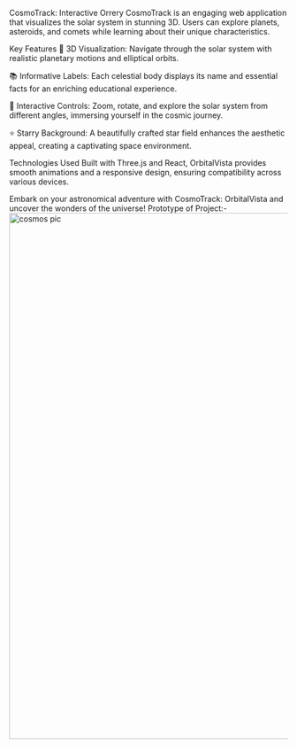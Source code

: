 CosmoTrack:  Interactive Orrery
CosmoTrack is an engaging web application that visualizes the solar system in stunning 3D. Users can explore planets, asteroids, and comets while learning about their unique characteristics.

Key Features
🌌 3D Visualization:
Navigate through the solar system with realistic planetary motions and elliptical orbits.

📚 Informative Labels:
Each celestial body displays its name and essential facts for an enriching educational experience.

🔄 Interactive Controls:
Zoom, rotate, and explore the solar system from different angles, immersing yourself in the cosmic journey.

⭐ Starry Background:
A beautifully crafted star field enhances the aesthetic appeal, creating a captivating space environment.

Technologies Used
Built with Three.js and React, OrbitalVista provides smooth animations and a responsive design, ensuring compatibility across various devices.

Embark on your astronomical adventure with CosmoTrack: OrbitalVista and uncover the wonders of the universe!
Prototype of Project:- <img width="950" alt="cosmos pic" src="https://github.com/user-attachments/assets/5dbf9b45-3a9c-4eee-9c5f-c70a3a641445">

